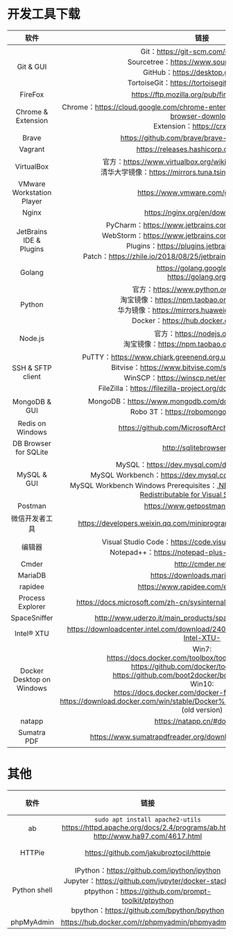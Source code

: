 # 开发工具下载

|软件|链接|
|:--:|:--:|
|Git & GUI|Git：https://git-scm.com/downloads/<br>Sourcetree：https://www.sourcetreeapp.com<br>GitHub：https://desktop.github.com<br>TortoiseGit：https://tortoisegit.org/download/|
|FireFox|https://ftp.mozilla.org/pub/firefox/releases/|
|Chrome & Extension|Chrome：https://cloud.google.com/chrome-enterprise/browser/download/#chrome-browser-download<br>Extension：https://crxdl.com/|
|Brave|https://github.com/brave/brave-browser/releases|
|Vagrant|https://releases.hashicorp.com/vagrant/|
|VirtualBox|官方：https://www.virtualbox.org/wiki/Download_Old_Builds/<br>清华大学镜像：https://mirrors.tuna.tsinghua.edu.cn/virtualbox/|
|VMware Workstation Player|https://www.vmware.com/go/tryplayer/|
|Nginx|https://nginx.org/en/download.html|
|JetBrains IDE & Plugins|PyCharm：https://www.jetbrains.com/pycharm/download/<br>WebStorm：https://www.jetbrains.com/webstorm/download/<br>Plugins：https://plugins.jetbrains.com/search/<br>Patch：https://zhile.io/2018/08/25/jetbrains-license-server-crack.html|
|Golang|https://golang.google.cn/dl/<br>https://golang.org/dl/|
|Python|官方：https://www.python.org/downloads/<br>淘宝镜像：https://npm.taobao.org/mirrors/python/<br>华为镜像：https://mirrors.huaweicloud.com/python/<br>Docker：https://hub.docker.com/_/python/|
|Node.js|官方：https://nodejs.org/dist/<br>淘宝镜像：https://npm.taobao.org/mirrors/node/|
|SSH & SFTP client|PuTTY：https://www.chiark.greenend.org.uk/~sgtatham/putty/latest.html<br>Bitvise：https://www.bitvise.com/ssh-client-download<br>WinSCP：https://winscp.net/eng/download.php<br>FileZilla：https://filezilla-project.org/download.php?type=client<br>|
|MongoDB & GUI|MongoDB：https://www.mongodb.com/download-center/community<br>Robo 3T：https://robomongo.org/download|
|Redis on Windows|https://github.com/MicrosoftArchive/redis/releases|
|DB Browser for SQLite|http://sqlitebrowser.org/|
|MySQL & GUI|MySQL：https://dev.mysql.com/downloads/installer/<br>MySQL Workbench：https://dev.mysql.com/downloads/workbench/<br>MySQL Workbench Windows Prerequisites：[.NET Framework 4.5.2](https://www.microsoft.com/zh-CN/download/details.aspx?id=42637) & [Visual C++ Redistributable for Visual Studio 2015](https://www.microsoft.com/zh-CN/download/details.aspx?id=48145)|
|Postman|https://www.getpostman.com/apps|
|微信开发者工具|https://developers.weixin.qq.com/miniprogram/dev/devtools/download.html|
|编辑器|Visual Studio Code：https://code.visualstudio.com/download<br>Notepad++：https://notepad-plus-plus.org/downloads/|
|Cmder|http://cmder.net/|
|MariaDB|https://downloads.mariadb.org/|
|rapidee|https://www.rapidee.com/en/download|
|Process Explorer|https://docs.microsoft.com/zh-cn/sysinternals/downloads/process-explorer|
|SpaceSniffer|http://www.uderzo.it/main_products/space_sniffer/download.html|
|Intel® XTU|https://downloadcenter.intel.com/download/24075/Intel-Extreme-Tuning-Utility-Intel-XTU-|
|Docker Desktop on Windows|Win7:<br>https://docs.docker.com/toolbox/toolbox_install_windows/<br>https://github.com/docker/toolbox/releases<br>https://github.com/boot2docker/boot2docker/releases<br>Win10:<br>https://docs.docker.com/docker-for-windows/install/<br>https://download.docker.com/win/stable/Docker%20for%20Windows%20Installer.exe (old version)|
|natapp|https://natapp.cn/#download|
|Sumatra PDF|https://www.sumatrapdfreader.org/download-free-pdf-viewer.html|

# 其他
|软件|链接|说明|
|:--:|:--:|:--:|
|ab|`sudo apt install apache2-utils`<br>https://httpd.apache.org/docs/2.4/programs/ab.html<br>http://www.ha97.com/4617.html|压测|
|HTTPie|https://github.com/jakubroztocil/httpie|类 curl|
|Python shell|IPython：https://github.com/ipython/ipython<br>Jupyter：https://github.com/jupyter/docker-stacks<br>ptpython：https://github.com/prompt-toolkit/ptpython<br>bpython：https://github.com/bpython/bpython|-|
|phpMyAdmin|https://hub.docker.com/r/phpmyadmin/phpmyadmin/|-|
